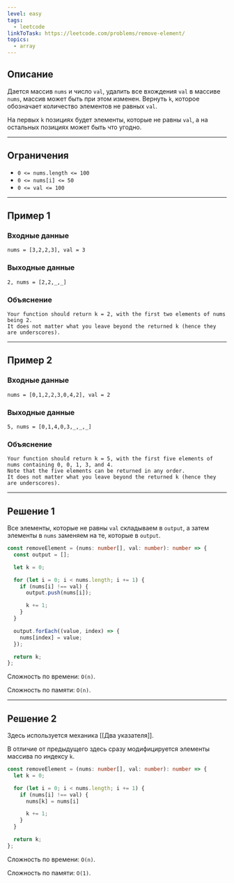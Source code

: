 ```yaml
---
level: easy
tags:
  - leetcode
linkToTask: https://leetcode.com/problems/remove-element/
topics:
  - array
---
```

## Описание

Дается массив `nums` и число `val`, удалить все вхождения `val` в массиве `nums`, массив может быть при этом изменен. Вернуть `k`, которое обозначает количество элементов не равных `val`.

На первых `k` позициях будет элементы, которые не равны `val`, а на остальных позициях может быть что угодно.

---
## Ограничения

- `0 <= nums.length <= 100`
- `0 <= nums[i] <= 50`
- `0 <= val <= 100`

---
## Пример 1

### Входные данные

```
nums = [3,2,2,3], val = 3
```
### Выходные данные

```
2, nums = [2,2,_,_]
```
### Объяснение

```
Your function should return k = 2, with the first two elements of nums being 2.
It does not matter what you leave beyond the returned k (hence they are underscores).
```

---
## Пример 2

### Входные данные

```
nums = [0,1,2,2,3,0,4,2], val = 2
```
### Выходные данные

```
5, nums = [0,1,4,0,3,_,_,_]
```
### Объяснение

```
Your function should return k = 5, with the first five elements of nums containing 0, 0, 1, 3, and 4.
Note that the five elements can be returned in any order.
It does not matter what you leave beyond the returned k (hence they are underscores).
```

---
## Решение 1

Все элементы, которые не равны `val` складываем в `output`, а затем элементы в `nums` заменяем на те, которые в `output`.

```typescript
const removeElement = (nums: number[], val: number): number => {
  const output = [];

  let k = 0;

  for (let i = 0; i < nums.length; i += 1) {
    if (nums[i] !== val) {
      output.push(nums[i]);

      k += 1;
    }
  }

  output.forEach((value, index) => {
    nums[index] = value;
  });

  return k;
};
```

Сложность по времени: `O(n)`.

Сложность по памяти: `O(n)`.

---
## Решение 2

Здесь используется механика [[Два указателя]].

В отличие от предыдущего здесь сразу модифицируется элементы массива по индексу `k`.

```typescript
const removeElement = (nums: number[], val: number): number => {
  let k = 0;

  for (let i = 0; i < nums.length; i += 1) {
    if (nums[i] !== val) {
      nums[k] = nums[i]

      k += 1;
    }
  }

  return k;
};
```

Сложность по времени: `O(n)`.

Сложность по памяти: `O(1)`.
